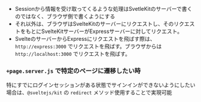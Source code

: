 - Sessionから情報を受け取ってくるような処理はSvetleKitのサーバーで書くのではなく、ブラウザ側で書くようにする
- それ以外は、ブラウザはSvelteKitのサーバーにリクエストし、そのリクエストをもとにSvelteKitサーバーがExpressサーバーに対してリクエスト。
- SvelteのサーバーからExpressにリクエストを飛ばす際は、 `http://express:3000` でリクエストを飛ばす。ブラウザからは `http://localhost:3000` でリクエストを飛ばす。

### `+page.server.js` で特定のページに遷移したい時
特にすでにログインセッションがある状態でサインインができないようにしたい場合は、`@sveltejs/kit` の `redirect` メソッド使用することで実現可能
